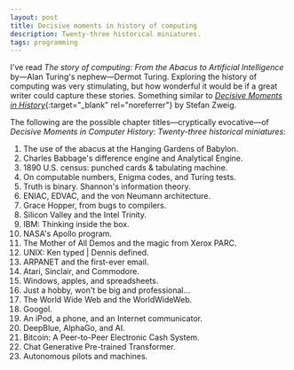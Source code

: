 ```yaml
---
layout: post
title: Decisive moments in history of computing
description: Twenty-three historical miniatures.
tags: programming
---
```


I've read *The story of computing: From the Abacus to Artificial Intelligence*
by—Alan Turing's nephew—Dermot Turing. Exploring the history of computing was
very stimulating, but how wonderful it would be if a great writer could capture
these stories. Something similar to [*Decisive Moments in History*][1]{:target="_blank" rel="noreferrer"}
by Stefan Zweig.

The following are the possible chapter titles—cryptically evocative—of *Decisive
Moments in Computer History: Twenty-three historical miniatures*:

01. The use of the abacus at the Hanging Gardens of Babylon.
02. Charles Babbage's difference engine and Analytical Engine.
03. 1890 U.S. census: punched cards & tabulating machine.
04. On computable numbers, Enigma codes, and Turing tests.
05. Truth is binary. Shannon's information theory.
06. ENIAC, EDVAC, and the von Neumann architecture.
07. Grace Hopper, from bugs to compilers.
08. Silicon Valley and the Intel Trinity.
09. IBM: Thinking inside the box.
10. NASA's Apollo program.
11. The Mother of All Demos and the magic from Xerox PARC.
12. UNIX: Ken typed \| Dennis defined.
13. ARPANET and the first-ever email.
14. Atari, Sinclair, and Commodore.
15. Windows, apples, and spreadsheets.
16. Just a hobby, won't be big and professional…
17. The World Wide Web and the WorldWideWeb.
18. Googol.
19. An iPod, a phone, and an Internet communicator.
20. DeepBlue, AlphaGo, and AI.
21. Bitcoin: A Peer-to-Peer Electronic Cash System.
22. Chat Generative Pre-trained Transformer.
23. Autonomous pilots and machines.


[1]: https://en.wikipedia.org/wiki/Decisive_Moments_in_History
